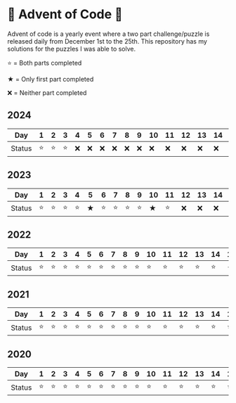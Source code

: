 # 🎄 Advent of Code 🎄

Advent of code is a yearly event where a two part challenge/puzzle is released daily from December 1st to the 25th. This repository has my solutions for the puzzles I was able to solve.

⭐ = Both parts completed

★ = Only first part completed

❌ = Neither part completed

## 2024

| Day | 1  | 2  | 3  | 4  | 5  | 6  | 7  | 8  | 9  | 10 | 11 | 12 | 13 | 14 | 15 | 16 | 17 | 18 | 19 | 20 | 21 | 22 | 23 | 24 | 25
|-------|-----|-----|-----|-----|-----|-----|-----|-----|-----|-----|-----|-----|-----|-----|-----|-----|-----|-----|-----|-----|-----|-----|-----|-----|-----|
| Status | ⭐ | ⭐ | ⭐ | ❌ | ❌ | ❌ | ❌ | ❌ | ❌ | ❌ | ❌ | ❌ | ❌ | ❌ | ❌ | ❌ | ❌ | ❌ | ❌ | ❌ | ❌ | ❌ | ❌ | ❌ | ❌

## 2023

| Day | 1  | 2  | 3  | 4  | 5  | 6  | 7  | 8  | 9  | 10 | 11 | 12 | 13 | 14 | 15 | 16 | 17 | 18 | 19 | 20 | 21 | 22 | 23 | 24 | 25
|-------|-----|-----|-----|-----|-----|-----|-----|-----|-----|-----|-----|-----|-----|-----|-----|-----|-----|-----|-----|-----|-----|-----|-----|-----|-----|
| Status | ⭐ | ⭐ | ⭐ | ⭐ | ★ | ⭐ | ⭐ | ⭐ | ⭐ | ★ | ⭐ | ❌ | ❌ | ❌ | ★ | ❌ | ❌ | ❌ | ❌ | ❌ | ❌ | ❌ | ❌ | ❌ | ❌

## 2022

| Day | 1  | 2  | 3  | 4  | 5  | 6  | 7  | 8  | 9  | 10 | 11 | 12 | 13 | 14 | 15 | 16 | 17 | 18 | 19 | 20 | 21 | 22 | 23 | 24 | 25
|-------|-----|-----|-----|-----|-----|-----|-----|-----|-----|-----|-----|-----|-----|-----|-----|-----|-----|-----|-----|-----|-----|-----|-----|-----|-----|
| Status | ⭐ | ⭐ | ⭐ | ⭐ | ⭐ | ⭐ | ⭐ | ⭐ | ⭐ | ⭐ | ⭐ | ⭐ | ⭐ | ⭐ | ★ | ❌ | ❌ | ★ | ❌ | ⭐ | ⭐ | ❌ | ❌ | ❌ | ★


## 2021

| Day | 1  | 2  | 3  | 4  | 5  | 6  | 7  | 8  | 9  | 10 | 11 | 12 | 13 | 14 | 15 | 16 | 17 | 18 | 19 | 20 | 21 | 22 | 23 | 24 | 25
|-------|-----|-----|-----|-----|-----|-----|-----|-----|-----|-----|-----|-----|-----|-----|-----|-----|-----|-----|-----|-----|-----|-----|-----|-----|-----|
| Status | ⭐ | ⭐ | ⭐ | ⭐ | ⭐ | ⭐ | ⭐ | ⭐ | ⭐ | ⭐ | ⭐ | ⭐ | ⭐ | ⭐ | ⭐ | ❌ | ⭐ | ❌ | ❌ | ★ | ★ | ❌ | ❌ | ❌ | ★

## 2020

| Day | 1  | 2  | 3  | 4  | 5  | 6  | 7  | 8  | 9  | 10 | 11 | 12 | 13 | 14 | 15 | 16 | 17 | 18 | 19 | 20 | 21 | 22 | 23 | 24 | 25
|-------|-----|-----|-----|-----|-----|-----|-----|-----|-----|-----|-----|-----|-----|-----|-----|-----|-----|-----|-----|-----|-----|-----|-----|-----|-----|
| Status | ⭐ | ⭐ | ⭐ | ⭐ | ⭐ | ⭐ | ⭐ | ⭐ | ⭐ | ⭐ | ⭐ | ⭐ | ⭐ | ⭐ | ⭐ | ★ | ❌ | ⭐ | ❌ | ❌ | ❌ | ⭐ | ❌ | ❌ | ★
